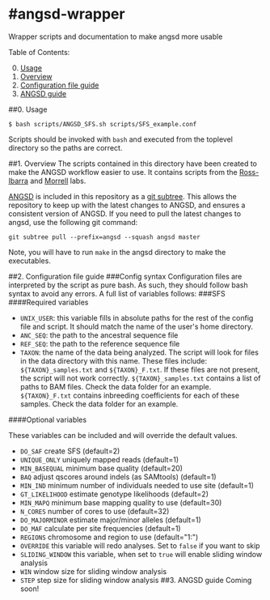 #angsd-wrapper
=============

Wrapper scripts and documentation to make angsd more usable

Table of Contents:

0. [Usage](#usage)
1. [Overview](#overview)
2. [Configuration file guide](#config)
3. [ANGSD guide](#angsd)

##0. <a name="usage"></a>Usage

    $ bash scripts/ANGSD_SFS.sh scripts/SFS_example.conf

Scripts should be invoked with `bash` and executed from the toplevel directory so the paths are correct. 

##1. <a name="overview"></a>Overview
The scripts contained in this directory have been created to make the ANGSD workflow easier to use. It contains scripts from the [Ross-Ibarra](https://github.com/rossibarra/angsbigd) and [Morrell](https://github.com/MorrellLAB/angsbigd) labs. 

[ANGSD](https://github.com/ANGSD/angsd) is included in this repository as a [git subtree](https://hpc.uni.lu/blog/2014/understanding-git-subtree/). This allows the repository to keep up with the latest changes to ANGSD, and ensures a consistent version of ANGSD. If you need to pull the latest changes to angsd, use the following git command:

    git subtree pull --prefix=angsd --squash angsd master

Note, you will have to run `make` in the angsd directory to make the executables. 

##2. <a name="config"></a>Configuration file guide
###Config syntax 
Configuration files are interpreted by the script as pure bash. As such, they should follow bash syntax to avoid any errors. A full list of variables follows:
###SFS
####Required variables

- `UNIX_USER`: this variable fills in absolute paths for the rest of the config file and script. It should match the name of the user's home directory.
- `ANC_SEQ`: the path to the ancestral sequence file
- `REF_SEQ`: the path to the reference sequence file
- `TAXON`: the name of the data being analyzed. The script will look for files in the data directory with this name. These files include: `${TAXON}_samples.txt` and `${TAXON}_F.txt`. If these files are not present, the script will not work correctly. `${TAXON}_samples.txt` contains a list of paths to BAM files. Check the data folder for an example. `${TAXON}_F.txt` contains inbreeding coefficients for each of these samples. Check the data folder for an example.

####Optional variables

These variables can be included and will override the default values. 
- `DO_SAF` create SFS (default=2)
- `UNIQUE_ONLY` uniquely mapped reads (default=1)
- `MIN_BASEQUAL` minimum base quality (default=20)
- `BAQ` adjust qscores around indels (as SAMtools) (default=1)
- `MIN_IND` minimum number of individuals needed to use site (default=1)
- `GT_LIKELIHOOD` estimate genotype likelihoods (default=2)
- `MIN_MAPQ` minimum base mapping quality to use (default=30)
- `N_CORES` number of cores to use (default=32)
- `DO_MAJORMINOR` estimate major/minor alleles (default=1)
- `DO_MAF` calculate per site frequencies (default=1)
- `REGIONS` chromosome and region to use (default="1:")
- `OVERRIDE` this variable will redo analyses. Set to `false` if you want to skip 
- `SLIDING_WINDOW` this variable, when set to `true` will enable sliding window analysis
- `WIN` window size for sliding window analysis
- `STEP` step size for sliding window analysis
##3. <a name="angsd"></a>ANGSD guide
Coming soon!
